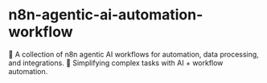# n8n-agentic-ai-automation-workflow
🧩 A collection of n8n agentic AI workflows for automation, data processing, and integrations. 🚀 Simplifying complex tasks with AI + workflow automation.
